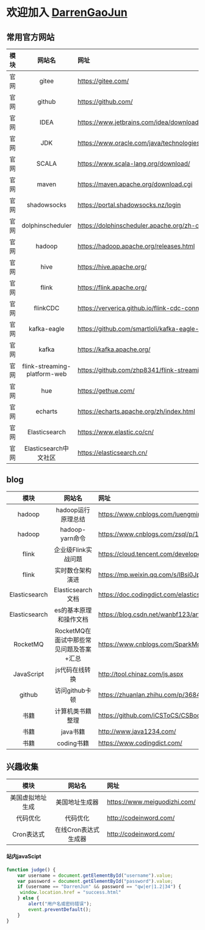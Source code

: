 # 欢迎加入 [DarrenGaoJun](https://github.com/DarrenGaoJun/MyamWiki)

## 常用官方网站

| 模块     | 网站名     | 网址     |
| :-------------: | :-------------: | :------------- |
| 官网       | gitee       | https://gitee.com/       |
| 官网       | github       | https://github.com/       |
| 官网       | IDEA       | https://www.jetbrains.com/idea/download/#section=windows       |
| 官网       | JDK       | https://www.oracle.com/java/technologies/downloads/#java8       |
| 官网       | SCALA       | https://www.scala-lang.org/download/       |
| 官网       | maven       | https://maven.apache.org/download.cgi       |
| 官网       | shadowsocks       | https://portal.shadowsocks.nz/login       |
| 官网       | dolphinscheduler       | https://dolphinscheduler.apache.org/zh-cn/       |
| 官网       | hadoop       | https://hadoop.apache.org/releases.html       |
| 官网       | hive       | https://hive.apache.org/       |
| 官网       | flink       | https://flink.apache.org/       |
| 官网       | flinkCDC       | https://ververica.github.io/flink-cdc-connectors/       |
| 官网       | kafka-eagle       | https://github.com/smartloli/kafka-eagle-bin/tags       |
| 官网       | kafka       | https://kafka.apache.org/       |
| 官网       | flink-streaming-platform-web       | https://github.com/zhp8341/flink-streaming-platform-web       |
| 官网       | hue       | https://gethue.com/       |
| 官网       | echarts       | https://echarts.apache.org/zh/index.html       |
| 官网       | Elasticsearch       | https://www.elastic.co/cn/       |
| 官网       | Elasticsearch中文社区       | https://elasticsearch.cn/       |

## blog
| 模块     | 网站名     | 网址     |
| :-------------: | :-------------: | :------------- |
| hadoop       | hadoop运行原理总结       | https://www.cnblogs.com/luengmingbiao/p/11235327.html       |
| hadoop       | hadoop-yarn命令       | https://www.cnblogs.com/zsql/p/11636348.html       |
| flink       | 企业级Flink实战问题       | https://cloud.tencent.com/developer/article/1878449       |
| flink       | 实时数仓架构演进       | https://mp.weixin.qq.com/s/IBsi0JpU7mm8EOoxl9iayg       |
| Elasticsearch       | Elasticsearch文档       | https://doc.codingdict.com/elasticsearch/120/       |
| Elasticsearch       | es的基本原理和操作文档       | https://blog.csdn.net/wanbf123/article/details/81504097       |
| RocketMQ       | RocketMQ在面试中那些常见问题及答案+汇总       | https://www.cnblogs.com/SparkMore/p/13343586.html       |
| JavaScript       | js代码在线转换       | http://tool.chinaz.com/js.aspx       |
| github       | 访问github卡顿       | https://zhuanlan.zhihu.com/p/368485412       |
| 书籍       | 计算机类书籍整理       | https://github.com/iCSToCS/CSBook       |
| 书籍       | java书籍       | http://www.java1234.com/       |
| 书籍       | coding书籍       | https://www.codingdict.com/       |

## 兴趣收集
| 模块     | 网站名     | 网址     |
| :-------------: | :-------------: | :------------- |
| 美国虚拟地址生成       | 美国地址生成器       | https://www.meiguodizhi.com/       |
| 代码优化       | 代码优化       | http://codeinword.com/       |
| Cron表达式       | 在线Cron表达式生成器       | http://codeinword.com/       |

#### 站内javaScipt
```js
function judge() {
    var username = document.getElementById("username").value;
    var password = document.getElementById("password").value;
    if (username == "DarrenJun" && password == "qw|er|1.2|34") {
     window.location.href = "success.html"
    } else {
        alert("用户名或密码错误");
        event.preventDefault();
    }
}
```
